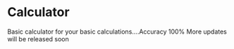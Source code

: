 # Calculator
Basic calculator for your basic calculations....Accuracy 100%
More updates will be released soon 
  
